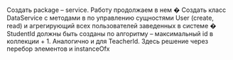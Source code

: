 Создать package – service. Работу продолжаем в нем
� Создать класс DataService с методами в по управлению сущностями User
(create, read) и агрегирующий всех пользователей заведенных в системе
� StudentId должны быть созданы по алгоритму – максимальный id в
коллекции + 1. Аналогично и для TeacherId. Здесь решение через перебор
элементов и instanceOfx